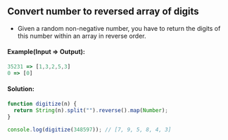 ## Convert number to reversed array of digits 

- Given a random non-negative number, you have to return the digits of this number within an array in reverse order.

#### Example(Input => Output): 
```js
35231 => [1,3,2,5,3]
0 => [0]
```
#### Solution:
```js
function digitize(n) {
  return String(n).split("").reverse().map(Number);
}

console.log(digitize(348597)); // [7, 9, 5, 8, 4, 3]
```